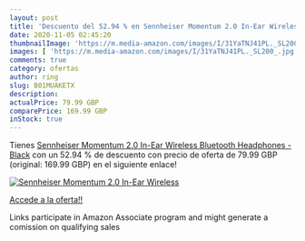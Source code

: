 ```yaml
---
layout: post
title: 'Descuento del 52.94 % en Sennheiser Momentum 2.0 In-Ear Wireless '
date: 2020-11-05 02:45:20
thumbnailImage: 'https://m.media-amazon.com/images/I/31YaTNJ41PL._SL200_.jpg'
images: [ 'https://m.media-amazon.com/images/I/31YaTNJ41PL._SL200_.jpg' ]
comments: true
category: ofertas
author: ring
slug: B01MUAKETX
description:
actualPrice: 79.99 GBP
comparePrice: 169.99 GBP
inStock: true
---
```


Tienes [Sennheiser Momentum 2.0 In-Ear Wireless Bluetooth Headphones - Black](https://www.amazon.co.uk/dp/B01MUAKETX/?tag=tolees0a-21) con un 52.94 % de descuento con precio de oferta de 79.99 GBP (original: 169.99 GBP) en el siguiente enlace!

[![Sennheiser Momentum 2.0 In-Ear Wireless ](https://m.media-amazon.com/images/I/31YaTNJ41PL._SL200_.jpg)](https://www.amazon.co.uk/dp/B01MUAKETX/?tag=tolees0a-21)

[Accede a la oferta!!](https://www.amazon.co.uk/dp/B01MUAKETX/?tag=tolees0a-21)

Links participate in Amazon Associate program and might generate a comission on qualifying sales


